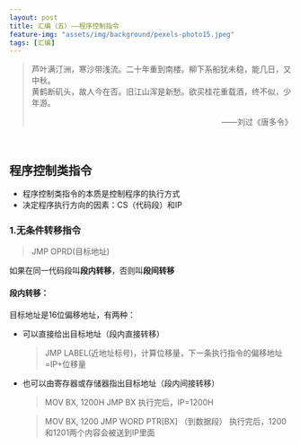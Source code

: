 ```yaml
---
layout: post
title: 汇编（五）——程序控制指令
feature-img: "assets/img/background/pexels-photo15.jpeg"
tags: [汇编]
---
```


> 芦叶满汀洲，寒沙带浅流。二十年重到南楼。柳下系船犹未稳，能几日，又中秋。 <br>
> 黄鹤断矶头，故人今在否。旧江山浑是新愁。欲买桂花重载酒，终不似，少年游。                          
> <p align="right">——刘过《唐多令》</p>

<br>

## 程序控制类指令

* 程序控制类指令的本质是控制程序的执行方式
* 决定程序执行方向的因素：CS（代码段）和IP

### 1.无条件转移指令

> JMP OPRD(目标地址)

如果在同一代码段叫**段内转移**，否则叫**段间转移**

#### 段内转移：
目标地址是16位偏移地址，有两种：
* 可以直接给出目标地址（段内直接转移）
    > JMP LABEL(近地址标号)，计算位移量，下一条执行指令的偏移地址=IP+位移量
* 也可以由寄存器或存储器指出目标地址（段内间接转移）
    > MOV BX, 1200H
    > JMP BX
    > 执行完后，IP=1200H
    
    > MOV BX, 1200
    > JMP WORD PTR[BX] （到数据段）
    > 执行完后，1200和1201两个内容会被送到IP里面

